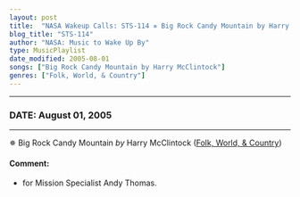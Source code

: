 ```yaml
---
layout: post
title:  "NASA Wakeup Calls: STS-114 ✵ Big Rock Candy Mountain by Harry McClintock ✧ August 01, 2005"
blog_title: "STS-114"
author: "NASA: Music to Wake Up By"
type: MusicPlaylist
date_modified: 2005-08-01
songs: ["Big Rock Candy Mountain by Harry McClintock"]
genres: ["Folk, World, & Country"]
---
```


----
### DATE: August 01, 2005
----
✵ Big Rock Candy Mountain *by* Harry McClintock ([Folk, World, & Country](https://www.discogs.com/genre/Folk%2C%20World%2C%20%26%20Country)) <a target="blank_" href="https://www.discogs.com/Mac-The-Bum-Song-No-2-The-Big-Rock-Candy-Mountain/release/6811692">
    <i class="fas fa-compact-disc"
       title="Discogs entry for this song"
       alt="Discogs entry for this song"
       style="font-size: 1.1em;"></i></a>
    

#### Comment:
* for Mission Specialist Andy Thomas.



<br/>
<center>
	<a target="_blank"
	   href="https://twitter.com/intent/tweet?hashtags=Space,NASA,Playlist,NASAWakeupCalls,SpaceProgram&text=🚀 {{ page.author}}, '{{ page.songs.first }}' {{ page.title }}, {{ page.date | date: '%B %d, %Y' }}, {{ site.url }}{{ page.url }}&via=nasawakeupcalls"><i class="fab fa-twitter" title="Tweet this page" alt="Tweet this page" style="font-size: 1.3em;"></i></a>
	&nbsp; 	<i class="fas fa-user-astronaut" style="font-size: 1.5em;"></i> &nbsp;
    <a id="custom_amazon_link"
       type="amzn" search="#"
       category="popular music">
    <i class="fab fa-amazon" style="font-size: 1.3em;"></i></a>
</center>

<!-- Randomly resolve an individual entry from a song array -->
<script src="/assets/javascript/seedrandom.min.js"></script>
<script>
  var wake_me_up = ["Big Rock Candy Mountain by Harry McClintock"];
  var prng = new Math.seedrandom();
  function randomSong() {
    song = wake_me_up[Math.floor(Math.random() * wake_me_up.length)];
    var amazon_link = document.getElementById("custom_amazon_link");
    amazon_link.setAttribute("search", song);
  }
  window.onload = randomSong();
</script>
